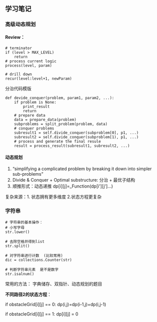 ## 学习笔记
### 高级动态规划
#### Review：

```
# terminator
if (level > MAX_LEVEL)
	return 
# process current logic
process(level, param)

# drill down
recur(level:level+1, newParam)
```

分治代码模版

```
def devide_conquer(problem, param1, param2, ...):
	if problem is None:
		print_result
		return
	# prepare data
	data = prepare_data(problem)
	subproblems = split_problem(problem, data)
	# conquer problems
	subresult1 = self.divide_conquer(subproblem[0], p1, ...)
	subresult2 = self.divide_conquer(subproblem[1), p1, ...)
	# process and generate the final resule
	result = process_result(subresult1, subresult2, ...)
```

#### 动态规划

1. “simplifying a complicated problem by breaking it down into simpler sub-problems”
2. Divide & Conquer + Optimal substructure: 分治 + 最优子结构
3. 顺推形式：动态递推  dp[i][j]=_Function(dp[i'][j']...)

复杂来源：1. 状态拥有更多维度     2.状态方程更复杂


### 字符串

```
# 字符串的基本操作：
# 小写字母
str.lower()

# 去除空格并得到list
str.split()

# 对字符串进行计数  (比较常用)
dic = collections.Counter(str)

# 判断字符串元素  是不是数字
str.isalnum()

```

常用的方法： 字典储存、双指针、动态规划的题目


**不同路径2的状态方程**：

if obstacleGrid[i][j] == 0: dp(i,j)=dp(i-1,j)+dp(i,j-1)

if obstacleGrid[i][j] == 1: dp[i][j] = 0



